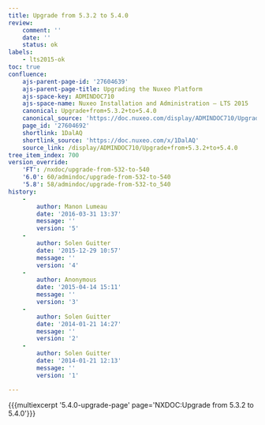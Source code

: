 ```yaml
---
title: Upgrade from 5.3.2 to 5.4.0
review:
    comment: ''
    date: ''
    status: ok
labels:
    - lts2015-ok
toc: true
confluence:
    ajs-parent-page-id: '27604639'
    ajs-parent-page-title: Upgrading the Nuxeo Platform
    ajs-space-key: ADMINDOC710
    ajs-space-name: Nuxeo Installation and Administration — LTS 2015
    canonical: Upgrade+from+5.3.2+to+5.4.0
    canonical_source: 'https://doc.nuxeo.com/display/ADMINDOC710/Upgrade+from+5.3.2+to+5.4.0'
    page_id: '27604692'
    shortlink: 1DalAQ
    shortlink_source: 'https://doc.nuxeo.com/x/1DalAQ'
    source_link: /display/ADMINDOC710/Upgrade+from+5.3.2+to+5.4.0
tree_item_index: 700
version_override:
    'FT': /nxdoc/upgrade-from-532-to-540
    '6.0': 60/admindoc/upgrade-from-532-to-540
    '5.8': 58/admindoc/upgrade-from-532-to_540
history:
    -
        author: Manon Lumeau
        date: '2016-03-31 13:37'
        message: ''
        version: '5'
    -
        author: Solen Guitter
        date: '2015-12-29 10:57'
        message: ''
        version: '4'
    -
        author: Anonymous
        date: '2015-04-14 15:11'
        message: ''
        version: '3'
    -
        author: Solen Guitter
        date: '2014-01-21 14:27'
        message: ''
        version: '2'
    -
        author: Solen Guitter
        date: '2014-01-21 12:13'
        message: ''
        version: '1'

---
```

{{{multiexcerpt '5.4.0-upgrade-page' page='NXDOC:Upgrade from 5.3.2 to 5.4.0'}}}
